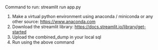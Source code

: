 Command to run: 
streamlit run app.py

1. Make a virtual python environment using anaconda / miniconda or any other source: https://www.anaconda.com
2. Download the streamlit library: https://docs.streamlit.io/library/get-started
3. Upload the combined_dump in your local sql
4. Run using the above command 
